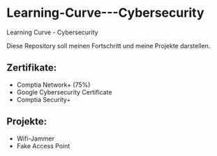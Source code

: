# Learning-Curve---Cybersecurity
Learning Curve - Cybersecurity

Diese Repository soll meinen Fortschritt und meine Projekte darstellen. 

## Zertifikate:
  - Comptia Network+ (75%)
  - Google Cybersecurity Certificate
  - Comptia Security+

## Projekte:
  - Wifi-Jammer
  - Fake Access Point
